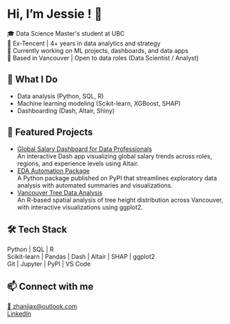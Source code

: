 # Hi, I’m Jessie ! 👋

🎓 Data Science Master's student at UBC  
💼 Ex-Tencent | 4+ years in data analytics and strategy  
🌱 Currently working on ML projects, dashboards, and data apps  
📍 Based in Vancouver | Open to data roles (Data Scientist / Analyst)

## 🔧 What I Do

- Data analysis (Python, SQL, R)
- Machine learning modeling (Scikit-learn, XGBoost, SHAP)
- Dashboarding (Dash, Altair, Shiny)

## 📌 Featured Projects

- [Global Salary Dashboard for Data Professionals](https://github.com/UBC-MDS/DSCI-532-2025-19-DataSalaries)  
  An interactive Dash app visualizing global salary trends across roles, regions, and experience levels using Altair.
- [EDA Automation Package](https://github.com/UBC-MDS/pyeda)  
  A Python package published on PyPI that streamlines exploratory data analysis with automated summaries and visualizations.
- [Vancouver Tree Data Analysis](https://github.com/UBC-MDS/vancouver-tree-height-geo-group-33)  
  An R-based spatial analysis of tree height distribution across Vancouver, with interactive visualizations using ggplot2.

## 🛠 Tech Stack

Python | SQL | R  
Scikit-learn | Pandas | Dash | Altair | SHAP | ggplot2  
Git | Jupyter | PyPI | VS Code

## 📫 Connect with me

[📧 zhanjiax@outlook.com](mailto:zhanjiax@outlook.com)  
[LinkedIn](https://www.linkedin.com/in/jiaxinjessiezhang)  
